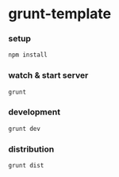 grunt-template
==============

### setup
```sh
npm install
```

### watch & start server
```sh
grunt
```

### development
```sh
grunt dev
```

### distribution
```sh
grunt dist
```